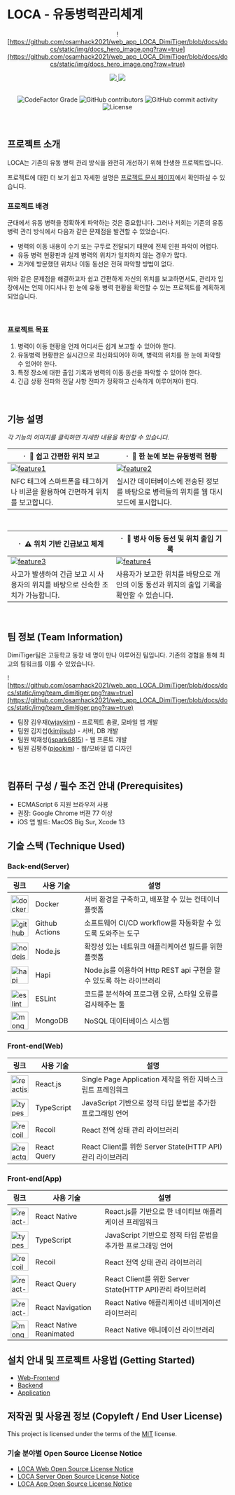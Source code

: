 # LOCA - 유동병력관리체계

<div align="center">

![https://github.com/osamhack2021/web_app_LOCA_DimiTiger/blob/docs/docs/static/img/docs_hero_image.png?raw=true](https://github.com/osamhack2021/web_app_LOCA_DimiTiger/blob/docs/docs/static/img/docs_hero_image.png?raw=true)

<p align="center">
 <a href="https://osamhack2021.github.io/web_app_LOCA_DimiTiger">
  <img src="https://github.com/osamhack2021/web_app_LOCA_DimiTiger/blob/docs/docs/static/img/button_view_docs.png?raw=true" />
 </a>
 <a href="https://osamhack2021.github.io/web_app_LOCA_DimiTiger/docs/demo">
  <img src="https://github.com/osamhack2021/web_app_LOCA_DimiTiger/blob/docs/docs/static/img/button_start_demo.png?raw=true" />
 </a>
 </br>
 </br>
</p>

<p>
<img alt="CodeFactor Grade" src="https://img.shields.io/codefactor/grade/github/osamhack2021/web_app_LOCA_DimiTiger?style=for-the-badge">
<img alt="GitHub contributors" src="https://img.shields.io/github/contributors/osamhack2021/web_app_LOCA_DimiTiger?style=for-the-badge">
<img alt="GitHub commit activity" src="https://img.shields.io/github/commit-activity/m/osamhack2021/web_app_LOCA_DimiTiger?style=for-the-badge">
<img alt="License" src="https://img.shields.io/github/license/osamhack2021/web_app_LOCA_DimiTiger?style=for-the-badge">
</p>

</div>
</br>

## 프로젝트 소개

LOCA는 기존의 유동 병력 관리 방식을 완전히 개선하기 위해 탄생한 프로젝트입니다.

프로젝트에 대한 더 보기 쉽고 자세한 설명은 [프로젝트 문서 페이지](https://osamhack2021.github.io/web_app_LOCA_DimiTiger)에서 확인하실 수 있습니다.

### 프로젝트 배경

군대에서 유동 병력을 정확하게 파악하는 것은 중요합니다. 그러나 저희는 기존의 유동 병력 관리 방식에서 다음과 같은 문제점을 발견할 수 있었습니다.

- 병력의 이동 내용이 수기 또는 구두로 전달되기 때문에 전체 인원 파악이 어렵다.
- 유동 병력 현황판과 실제 병력의 위치가 일치하지 않는 경우가 많다.
- 과거에 방문했던 위치나 이동 동선은 전혀 파악할 방법이 없다.

위와 같은 문제점을 해결하고자 쉽고 간편하게 자신의 위치를 보고하면서도, 관리자 입장에서는 언제 어디서나 한 눈에 유동 병력 현황을 확인할 수 있는 프로젝트를 계획하게 되었습니다.

<br/>

### 프로젝트 목표

1. 병력이 이동 현황을 언제 어디서든 쉽게 보고할 수 있어야 한다.
2. 유동병력 현황판은 실시간으로 최신화되어야 하며, 병력의 위치를 한 눈에 파악할 수 있어야 한다.
3. 특정 장소에 대한 출입 기록과 병력의 이동 동선을 파악할 수 있어야 한다.
4. 긴급 상황 전파와 전달 사항 전파가 정확하고 신속하게 이루어져야 한다.

<br/>

## 기능 설명

_각 기능의 이미지를 클릭하면 자세한 내용을 확인할 수 있습니다._

| **ㆍ 🧭 쉽고 간편한 위치 보고**                                                                                       | **ㆍ 👀 한 눈에 보는 유동병력 현황**                                                                                  |
|----------------------------------------------------------------------------------------------------------------------|----------------------------------------------------------------------------------------------------------------------|
| [![feature1](https://github.com/osamhack2021/web_app_LOCA_DimiTiger/blob/docs/docs/static/img/feature1.png?raw=true)](https://osamhack2021.github.io/web_app_LOCA_DimiTiger/docs/features/feature1) | [![feature2](https://github.com/osamhack2021/web_app_LOCA_DimiTiger/blob/docs/docs/static/img/feature2.png?raw=true)](https://osamhack2021.github.io/web_app_LOCA_DimiTiger/docs/features/feature2) |
| NFC 태그에 스마트폰을 태그하거나 비콘을 활용하여 간편하게 위치를 보고합니다.                                         | 실시간 데이터베이스에 전송된 정보를 바탕으로 병력들의 위치를 웹 대시보드에 표시합니다.                               |

<br/>

| **ㆍ ⚠ 위치 기반 긴급보고 체계**                                                                                     | **ㆍ 🚪 병사 이동 동선 및 위치 출입 기록**                                                                            |
|----------------------------------------------------------------------------------------------------------------------|----------------------------------------------------------------------------------------------------------------------|
| [![feature3](https://github.com/osamhack2021/web_app_LOCA_DimiTiger/blob/docs/docs/static/img/feature3.png?raw=true)](https://osamhack2021.github.io/web_app_LOCA_DimiTiger/docs/features/feature3) | [![feature4](https://github.com/osamhack2021/web_app_LOCA_DimiTiger/blob/docs/docs/static/img/feature4.png?raw=true)](https://osamhack2021.github.io/web_app_LOCA_DimiTiger/docs/features/feature4) |
| 사고가 발생하여 긴급 보고 시 사용자의 위치를 바탕으로 신속한 조치가 가능합니다.                                      | 사용자가 보고한 위치를 바탕으로 개인의 이동 동선과 위치의 출입 기록을 확인할 수 있습니다.                            |

<br/>

## 팀 정보 (Team Information)

DimiTiger팀은 고등학교 동창 네 명이 만나 이루어진 팀입니다. 기존의 경험을 통해 최고의 팀워크를 이룰 수 있었습니다.

![https://github.com/osamhack2021/web_app_LOCA_DimiTiger/blob/docs/docs/static/img/team_dimitiger.png?raw=true](https://github.com/osamhack2021/web_app_LOCA_DimiTiger/blob/docs/docs/static/img/team_dimitiger.png?raw=true)

- 팀장 김우재([wjaykim](https://github.com/wjaykim)) - 프로젝트 총괄, 모바일 앱 개발
- 팀원 김지섭([kimjisub](https://github.com/kimjisub)) - 서버, DB 개발  
- 팀원 박재성([jspark6815](https://github.com/jspark6815)) - 웹 프론트 개발
- 팀원 김평주([pjookim](https://github.com/pjookim)) - 웹/모바일 앱 디자인
<br/>

## 컴퓨터 구성 / 필수 조건 안내 (Prerequisites)

- ECMAScript 6 지원 브라우저 사용
- 권장: Google Chrome 버젼 77 이상
- iOS 앱 빌드: MacOS Big Sur, Xcode 13

## 기술 스택 (Technique Used)

### Back-end(Server)

| 링크                                                                                                                                                                  | 사용 기술      | 설명                                                                 |
| --------------------------------------------------------------------------------------------------------------------------------------------------------------------- | -------------- | -------------------------------------------------------------------- |
| [<img src="https://www.docker.com/sites/default/files/d8/2019-07/vertical-logo-monochromatic.png" alt="docker" width="40" />](https://www.docker.com/)                | Docker         | 서버 환경을 구축하고, 배포할 수 있는 컨테이너 플랫폼                 |
| [<img src="https://github.githubassets.com/images/modules/logos_page/GitHub-Mark.png" alt="github" width="40" />](https://github.com/actions)                         | Github Actions | 소프트웨어 CI/CD workflow를 자동화할 수 있도록 도와주는 도구         |
| [<img src="https://www.seekpng.com/png/full/80-803529_vector-javascript-node-js-jpg-black-and-white.png" alt="nodejs" width="40" />](https://hapi.dev/)               | Node.js        | 확장성 있는 네트워크 애플리케이션 빌드를 위한 플랫폼                 |
| [<img src="https://hapi.dev/img/hapi.svg" alt="hapi" width="40" />](https://hapi.dev/)                                                                                | Hapi           | Node.js를 이용하여 Http REST api 구현을 할 수 있도록 하는 라이브러리 |
| [<img src="https://d33wubrfki0l68.cloudfront.net/204482ca413433c80cd14fe369e2181dd97a2a40/092e2/assets/img/logo.svg" alt="eslint" width="40" />](https://eslint.org/) | ESLint         | 코드를 분석하여 프로그램 오류, 스타일 오류를 검사해주는 툴           |
| [<img src="https://img.icons8.com/color/50/000000/mongodb.png" alt="mongodb" width="40" />](https://www.mongodb.coms/)                                                | MongoDB        | NoSQL 데이터베이스 시스템                                            |

### Front-end(Web)

| 링크                                                                                                                                                                                               | 사용 기술   | 설명                                                        |
| -------------------------------------------------------------------------------------------------------------------------------------------------------------------------------------------------- | ----------- | ----------------------------------------------------------- |
| [<img src="https://d33wubrfki0l68.cloudfront.net/554c3b0e09cf167f0281fda839a5433f2040b349/ecfc9/img/header_logo.svg" alt="reactjs" width="40" />](https://reactjs.org/)                            | React.js    | Single Page Application 제작을 위한 자바스크립트 프레임워크 |
| [<img src="https://upload.wikimedia.org/wikipedia/commons/thumb/4/4c/Typescript_logo_2020.svg/220px-Typescript_logo_2020.svg.png" alt="typescript" width="40" />](https://www.typescriptlang.org/) | TypeScript  | JavaScript 기반으로 정적 타입 문법을 추가한 프로그래밍 언어 |
| [<img src="https://pbs.twimg.com/profile_images/1377116487933030410/kyyHFjc2_400x400.jpg" alt="recoil" width="40" />](https://recoiljs.org/)                                                       | Recoil      | React 전역 상태 관리 라이브러리                             |
| [<img src="https://react-query.tanstack.com/_next/static/images/emblem-light-628080660fddb35787ff6c77e97ca43e.svg" alt="reactquery" width="40" />](https://react-query.tanstack.com/)              | React Query | React Client를 위한 Server State(HTTP API)관리 라이브러리   |

### Front-end(App)

| 링크                                                                                                                                                                                               | 사용 기술               | 설명                                                        |
| -------------------------------------------------------------------------------------------------------------------------------------------------------------------------------------------------- | ----------------------- | ----------------------------------------------------------- |
| [<img src="https://d33wubrfki0l68.cloudfront.net/554c3b0e09cf167f0281fda839a5433f2040b349/ecfc9/img/header_logo.svg" alt="react-native" width="40" />](https://reactnative.dev/)                   | React Native            | React.js를 기반으로 한 네이티브 애플리케이션 프레임워크     |
| [<img src="https://upload.wikimedia.org/wikipedia/commons/thumb/4/4c/Typescript_logo_2020.svg/220px-Typescript_logo_2020.svg.png" alt="typescript" width="40" />](https://www.typescriptlang.org/) | TypeScript              | JavaScript 기반으로 정적 타입 문법을 추가한 프로그래밍 언어 |
| [<img src="https://pbs.twimg.com/profile_images/1377116487933030410/kyyHFjc2_400x400.jpg" alt="recoil" width="40" />](https://recoiljs.org/)                                                       | Recoil                  | React 전역 상태 관리 라이브러리                             |
| [<img src="https://react-query.tanstack.com/_next/static/images/emblem-light-628080660fddb35787ff6c77e97ca43e.svg" alt="react-query" width="40" />](https://react-query.tanstack.com/)             | React Query             | React Client를 위한 Server State(HTTP API)관리 라이브러리   |
| [<img src="https://reactnavigation.org/img/spiro.svg" alt="react-navigation" width="40" />](https://reactnavigation.org/)                                                                          | React Navigation        | React Native 애플리케이션 네비게이션 라이브러리             |
| [<img src="https://docs.swmansion.com/react-native-reanimated/img/swm-react-native-reanimated-illu-kon-06.svg" alt="mongodb" width="40" />](https://docs.swmansion.com/react-native-reanimated/)   | React Native Reanimated | React Native 애니메이션 라이브러리                          |

## 설치 안내 및 프로젝트 사용법 (Getting Started)

- [Web-Frontend](https://osamhack2021.github.io/web_app_LOCA_DimiTiger/docs/tech-stack/web-frontend/getting-started)
- [Backend](https://osamhack2021.github.io/web_app_LOCA_DimiTiger/docs/tech-stack/backend/getting-started)
- [Application](https://osamhack2021.github.io/web_app_LOCA_DimiTiger/docs/tech-stack/application/getting-started)

## 저작권 및 사용권 정보 (Copyleft / End User License)

This project is licensed under the terms of the [MIT](https://github.com/osamhack2021/web_app_LOCA_DimiTiger/blob/master/license.md) license.

### 기술 분야별 Open Source License Notice

- [LOCA Web Open Source License Notice](https://osamhack2021.github.io/web_app_LOCA_DimiTiger/licenses?tech=web)
- [LOCA Server Open Source License Notice](https://osamhack2021.github.io/web_app_LOCA_DimiTiger/licenses?tech=server)
- [LOCA App Open Source License Notice](https://osamhack2021.github.io/web_app_LOCA_DimiTiger/licenses?tech=app)

